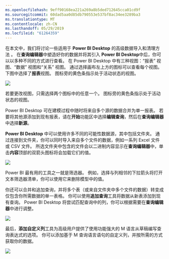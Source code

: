 ```yaml
---
ms.openlocfilehash: 9eff90168ea221a269a8b5ded712645cca01cd9f
ms.sourcegitcommit: 60dad5aa0d85db790553e537bf8ac34ee3289ba3
ms.translationtype: MT
ms.contentlocale: zh-CN
ms.lasthandoff: 05/29/2019
ms.locfileid: "61264359"
---
```

在本文中，我们将讨论一些适用于 **Power BI Desktop** 的高级数据导入和清理方法 。 在**查询编辑器**中塑造好你的数据并将其引入 **Power BI Desktop**中后，你可以以多种不同的方式进行查看。 在 Power BI Desktop 中有三种视图：“报表”  视图、“数据”  视图和“关系”  视图。 通过选择画布左上方的图标可以查看每个视图。 下图中选择了**报表**视图。 图标旁的黄色条指示处于活动状态的视图。

![](media/1-4-advanced-data-sources-and-transformation/1-4_1.png)

若要更改视图，只需选择两个图标中的任意一个。 图标旁的黄色条指示处于活动状态的视图。

Power BI Desktop 可在建模过程中随时将来自多个源的数据合并为单一报表。 若要将其他源添加到现有报表，请在**开始**功能区中选择**编辑查询**，然后在**查询编辑器**中选择**新源**。

**Power BI Desktop** 中可以使用许多不同的可能性数据源，其中包括文件夹。 通过连接到文件夹，你可以同时导入来自多个文件的数据，例如一系列 Excel 文件或 CSV 文件。 所选文件夹中包含的文件会以二进制内容显示在**查询编辑器**中，单击**内容**顶部的双箭头图标将会加载它们的值。

![](media/1-4-advanced-data-sources-and-transformation/1-4_2.png)

Power BI 最有用的工具之一就是筛选器。  例如，选择与列相邻的下拉箭头将打开文本筛选器清单，你可以使用它来删除模型中的值。

你还可以合并和追加查询，并将多个表（或来自文件夹中多个文件的数据）转变成仅包含你所需数据的单一表格。 你可以使用**追加查询**工具将数据从新表添加到现有查询。 Power BI Desktop 将尝试匹配查询中的列，你可以根据需要在**查询编辑器**中进行调整。

![](media/1-4-advanced-data-sources-and-transformation/1-4_3.png)

最后，**添加自定义列**工具为高级用户提供了使用功能强大的 M 语言从草稿编写查询表达式的选项。 你可以添加基于 M 查询语言语句的自定义列，并按所需的方式获取你的数据。

![](media/1-4-advanced-data-sources-and-transformation/1-4_4.png)


